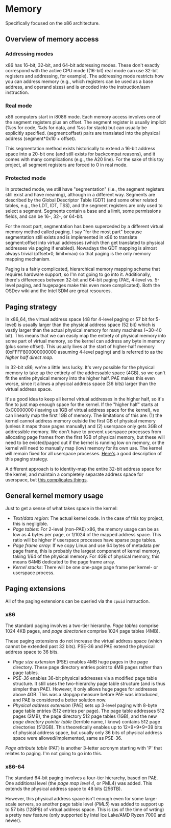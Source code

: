 # Memory
Specifically focused on the x86 architecture.

## Overview of memory access

### Addressing modes
x86 has 16-bit, 32-bit, and 64-bit addressing modes. These don't
exactly correspond with the active CPU mode ((16-bit) real mode can
use 32-bit registers and addressing, for example). The addressing mode
restricts how you can address memory (e.g., which registers can be
used as a base address, and operand sizes) and is encoded into the
instruction/asm instruction.

### Real mode
x86 computers start in i8086 mode. Each memory access involves one of
the segment registers plus an offset. The segment register is usually
implicit (%cs for code, %ds for data, and %ss for stack) but can
usually be explicitly specified. (segment:offset) pairs are translated
into the physical address (segment*0x10 + offset).

This segmentation method exists historically to extend a 16-bit
address space into a 20-bit one (and still exists for backcompat
reasons), and it comes with many complications (e.g., the A20
line). For the sake of this toy project, all segment registers are
forced to 0 in real mode.

### Protected mode
In protected mode, we still have "segmentation" (i.e., the segment
registers still exist and have meaning), although in a different
way. Segments are described by the Global Descriptor Table (GDT) (and
some other related tables, e.g., the LDT, IDT, TSS), and the segment
registers are only used to select a segment. Segments contain a base
and a limit, some permissions fields, and can be 16-, 32-, or 64-bit.

For the most part, segmentation has been superceded by a different
virtual memory method called paging. I say "for the most part" because
segmentation still exists and is implemented in x86 to translate
segment:offset into virtual addresses (which then get translated to
physical addresses via paging if enabled). Nowadays the GDT mapping is
almost always trivial (offset=0, limit=max) so that paging is the only
memory mapping mechanism.

Paging is a fairly complicated, hierarchical memory mapping scheme
that requires hardware support, so I'm not going to go into
it. Additionally, there's differences between 32-bit and 64-bit paging
(PAE, 4-level vs. 5-level paging, and hugepages make this even more
complicated). Both the OSDev wiki and the Intel SDM are great
resources.

## Paging strategy
In x86_64, the virtual address space (48 for 4-level paging or 57 bit
for 5-level) is usually larger than the physical address space (52
bit) which is vastly larger than the actual physical memory for many
machines (~30-40 bit). This means that we can easily map the entirety
of physical memory into some part of virtual memory, so the kernel can
address any byte in memory (plus some offset). This usually lives at
the start of higher-half memory (0xFFFF800000000000 assuming 4-level
paging) and is referred to as the *higher half direct map*.

In 32-bit x86, we're a little less lucky. It's very possible for the
physical memory to take up the entirety of the addressable space
(4GB), so we can't fit the entire physical memory into the higher
half.  PAE makes this even worse, since it allows a physical address
space (36 bits) larger than the virtual address space.

It's a good idea to keep all kernel virtual addresses in the higher
half, so it's fine to just map enough space for the kernel. If the
"higher half" starts at 0xC0000000 (leaving us 1GB of virtual address
space for the kernel), we can linearly map the first 1GB of
memory. The limitations of this are: (1) the kernel cannot address
memory outside the first GB of physical memory (unless it maps those
pages manually) and (2) userspace only gets 3GB of addressible
memory. We don't have to prevent userspace processes from allocating
page frames from the first 1GB of physical memory, but these will need
to be evicted/paged out if the kernel is running low on memory, or the
kernel will need to manually map (low) memory for its own use. The
kernel will remain fixed for all userspace
processes. [Here's](https://forum.osdev.org/viewtopic.php?p=312121#p312121)
a good description of this paging strategy.

A different approach is to identity-map the entire 32-bit address
space for the kernel, and maintain a completely separate address space
for userspace, but [this complicates
things](https://forum.osdev.org/viewtopic.php?p=312122&sid=a6ce91a6afd755945b629cd7678ab6e8#p312122).

## General kernel memory usage
Just to get a sense of what takes space in the kernel:

- *Text/data region*: The actual kernel code. In the case of this toy
  project, this is negligible.
- *Page tables*: For 2-level (non-PAE) x86, the memory usage can be as
  low as 4 bytes per page, or 1/1024 of the mapped address space. This
  ratio will be higher if userspace processes have sparse page tables.
- *Page frame array*: If we copy Linux and use 64 bytes of metadata
  per page frame, this is probably the largest component of kernel
  memory, taking 1/64 of the physical memory. For 4GB of physical
  memory, this means 64MB dedicated to the page frame array.
- *Kernel stacks*: There will be one one-page page frame per kernel-
  or userspace process.

## Paging extensions
All of the paging extensions can be queried via the `cpuid`
instruction.

### x86
The standard paging involves a two-tier hierarchy. *Page tables*
comprise 1024 4KB pages, and *page directories* comprise 1024 page
tables (4MB).

These paging extensions do not increase the virtual address space
(which cannot be extended past 32 bits). PSE-36 and PAE extend the
physical address space to 36 bits.

- *Page size extension* (PSE) enables 4MB huge pages in the page
  directory. These page directory entries point to 4MB pages rather
  than page tables.
- *PSE-36* enables 36-bit physical addresses via a modified page table
  structure. It still uses the two-hierarchy page table structure (and
  is thus simpler than PAE). However, it only allows huge pages for
  addresses above 4GB. This was a stopgap measure before PAE was
  introduced, and PAE is considered a better solution now.
- *Physical address extension* (PAE) sets up 3-level paging with
  8-byte page table entries (512 entries per page). The page table
  addresses 512 pages (2MB), the page directory 512 page tables (1GB),
  and the new *page directory pointer table* (terrible name, I know)
  contains 512 page directories (512GB). This theoretically enables up
  to 12+9+9+9=39 bits of physical address space, but usually only 36
  bits of physical address space were allowed/implemented, same as
  PSE-36.

*Page attribute table* (PAT) is another 3-letter acronym starting with
'P' that relates to paging. I'm not going to go into this.

### x86-64
The standard 64-bit paging involves a four-tier hierarchy, based on
PAE. One additional level (the *page map level 4*, or PML4) was
added. This extends the physical address space to 48 bits (256TB).

However, this physical address space isn't enough even for some
large-scale servers, so another page table level (*PML5*) was added to
support up to 57 bits (128PB) of virtual address space. This is (as of
the time of wrting) a pretty new feature (only supported by Intel Ice
Lake/AMD Ryzen 7000 and newer).
